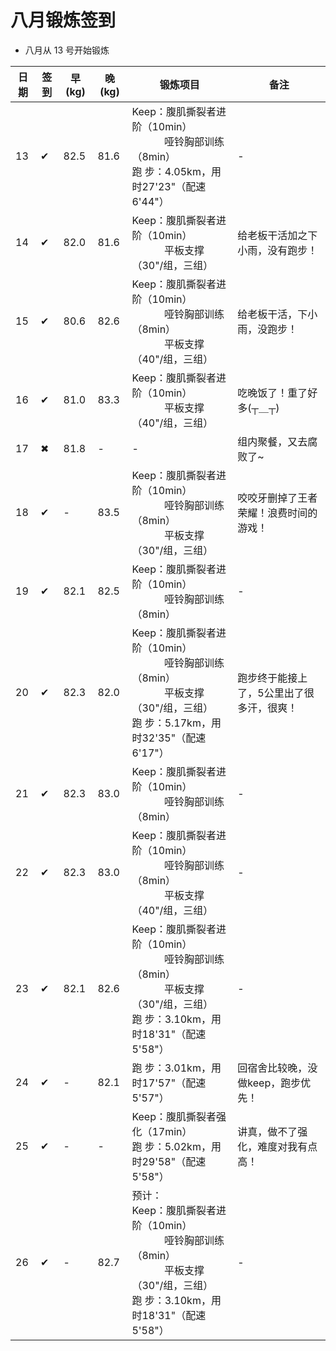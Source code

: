 # 八月锻炼签到
- 八月从 13 号开始锻炼

| 日期 | 签到 | 早(kg) | 晚(kg) | 锻炼项目 | 备注 |
|----|---|---|---|---|---|
| 13 | ✔ | 82.5 | 81.6 | Keep：腹肌撕裂者进阶（10min）<br>&nbsp;&nbsp;&nbsp;&nbsp;&nbsp;&nbsp;&nbsp;&nbsp;&nbsp;&nbsp;&nbsp;&nbsp;哑铃胸部训练（8min） <br> 跑 步：4.05km，用时27'23"（配速6'44"） | - |
| 14 | ✔ | 82.0 | 81.6 | Keep：腹肌撕裂者进阶（10min）<br> &nbsp;&nbsp;&nbsp;&nbsp;&nbsp;&nbsp;&nbsp;&nbsp;&nbsp;&nbsp;&nbsp;&nbsp;平板支撑（30"/组，三组） | 给老板干活加之下小雨，没有跑步！ |
| 15 | ✔ | 80.6 | 82.6 | Keep：腹肌撕裂者进阶（10min）<br> &nbsp;&nbsp;&nbsp;&nbsp;&nbsp;&nbsp;&nbsp;&nbsp;&nbsp;&nbsp;&nbsp;&nbsp;哑铃胸部训练（8min） <br> &nbsp;&nbsp;&nbsp;&nbsp;&nbsp;&nbsp;&nbsp;&nbsp;&nbsp;&nbsp;&nbsp;&nbsp;平板支撑（40"/组，三组） | 给老板干活，下小雨，没跑步！ |
| 16 | ✔ | 81.0 | 83.3 | Keep：腹肌撕裂者进阶（10min）<br> &nbsp;&nbsp;&nbsp;&nbsp;&nbsp;&nbsp;&nbsp;&nbsp;&nbsp;&nbsp;&nbsp;&nbsp;平板支撑（40"/组，三组） | 吃晚饭了！重了好多(┬＿┬) |
| 17 | ✖ | 81.8 | - | - | 组内聚餐，又去腐败了~ |
| 18 | ✔ | - | 83.5 | Keep：腹肌撕裂者进阶（10min）<br> &nbsp;&nbsp;&nbsp;&nbsp;&nbsp;&nbsp;&nbsp;&nbsp;&nbsp;&nbsp;&nbsp;&nbsp;哑铃胸部训练（8min） <br> &nbsp;&nbsp;&nbsp;&nbsp;&nbsp;&nbsp;&nbsp;&nbsp;&nbsp;&nbsp;&nbsp;&nbsp;平板支撑（30"/组，三组） | 咬咬牙删掉了王者荣耀！浪费时间的游戏！ |
| 19 | ✔ | 82.1 | 82.5 | Keep：腹肌撕裂者进阶（10min）<br> &nbsp;&nbsp;&nbsp;&nbsp;&nbsp;&nbsp;&nbsp;&nbsp;&nbsp;&nbsp;&nbsp;&nbsp;哑铃胸部训练（8min） | - |
| 20 | ✔ | 82.3 | 82.0 | Keep：腹肌撕裂者进阶（10min）<br> &nbsp;&nbsp;&nbsp;&nbsp;&nbsp;&nbsp;&nbsp;&nbsp;&nbsp;&nbsp;&nbsp;&nbsp;哑铃胸部训练（8min） <br> &nbsp;&nbsp;&nbsp;&nbsp;&nbsp;&nbsp;&nbsp;&nbsp;&nbsp;&nbsp;&nbsp;&nbsp;平板支撑（30"/组，三组）<br> 跑 步：5.17km，用时32'35"（配速6'17"） | 跑步终于能接上了，5公里出了很多汗，很爽！ |
| 21 | ✔ | 82.3 | 83.0 | Keep：腹肌撕裂者进阶（10min）<br> &nbsp;&nbsp;&nbsp;&nbsp;&nbsp;&nbsp;&nbsp;&nbsp;&nbsp;&nbsp;&nbsp;&nbsp;哑铃胸部训练（8min） | - |
| 22 | ✔ | 82.3 | 83.0 | Keep：腹肌撕裂者进阶（10min）<br> &nbsp;&nbsp;&nbsp;&nbsp;&nbsp;&nbsp;&nbsp;&nbsp;&nbsp;&nbsp;&nbsp;&nbsp;哑铃胸部训练（8min） <br> &nbsp;&nbsp;&nbsp;&nbsp;&nbsp;&nbsp;&nbsp;&nbsp;&nbsp;&nbsp;&nbsp;&nbsp;平板支撑（40"/组，三组） | - |
| 23 | ✔ | 82.1 | 82.6 | Keep：腹肌撕裂者进阶（10min）<br> &nbsp;&nbsp;&nbsp;&nbsp;&nbsp;&nbsp;&nbsp;&nbsp;&nbsp;&nbsp;&nbsp;&nbsp;哑铃胸部训练（8min） <br> &nbsp;&nbsp;&nbsp;&nbsp;&nbsp;&nbsp;&nbsp;&nbsp;&nbsp;&nbsp;&nbsp;&nbsp;平板支撑（30"/组，三组）<br> 跑 步：3.10km，用时18'31"（配速5'58"） | - |
| 24 | ✔ | - | 82.1 | 跑 步：3.01km，用时17'57"（配速5'57"） | 回宿舍比较晚，没做keep，跑步优先！ |
| 25 | ✔ | - | - | Keep：腹肌撕裂者强化（17min）<br>跑 步：5.02km，用时29'58"（配速5'58"） | 讲真，做不了强化，难度对我有点高！ |
| 26 | ✔ | - | 82.7 | 预计：<br>Keep：腹肌撕裂者进阶（10min）<br> &nbsp;&nbsp;&nbsp;&nbsp;&nbsp;&nbsp;&nbsp;&nbsp;&nbsp;&nbsp;&nbsp;&nbsp;哑铃胸部训练（8min） <br> &nbsp;&nbsp;&nbsp;&nbsp;&nbsp;&nbsp;&nbsp;&nbsp;&nbsp;&nbsp;&nbsp;&nbsp;平板支撑（30"/组，三组）<br> 跑 步：3.10km，用时18'31"（配速5'58"） | - |
